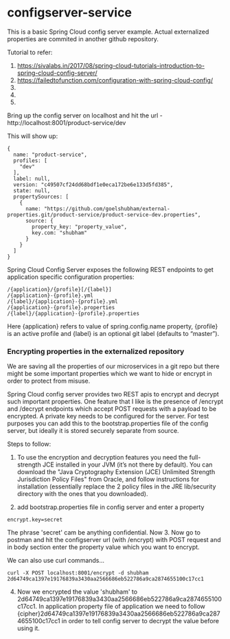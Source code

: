 # configserver-service

This is a basic Spring Cloud config server example. Actual externalized properties are commited in another github repository.

Tutorial to refer:
1. https://sivalabs.in/2017/08/spring-cloud-tutorials-introduction-to-spring-cloud-config-server/
2. https://failedtofunction.com/configuration-with-spring-cloud-config/
3.
4.
5. 

Bring up the config server on localhost and hit the url - http://localhost:8001/product-service/dev

This will show up:
```
{
  name: "product-service",
  profiles: [
    "dev"
  ],
  label: null,
  version: "c49507cf24dd68bdf1e0eca172be6e133d5fd385",
  state: null,
  propertySources: [
    {
      name: "https://github.com/goelshubham/external-properties.git/product-service/product-service-dev.properties",
      source: {
        property_key: "property_value",
        key.com: "shubham"
      }
    }
  ]
}
```
Spring Cloud Config Server exposes the following REST endpoints to get application specific configuration properties:
```
/{application}/{profile}[/{label}]
/{application}-{profile}.yml
/{label}/{application}-{profile}.yml
/{application}-{profile}.properties
/{label}/{application}-{profile}.properties
```
Here {application} refers to value of spring.config.name property, {profile} is an active profile and {label} is an optional git label (defaults to “master”).

### Encrypting properties in the externalized repository
We are saving all the properties of our microservices in a git repo but there might be some important properties which we want to hide or encrypt in order to protect from misuse.

Spring Cloud config server provides two REST apis to encrypt and decrypt such important properties. One feature that I like is the presence of /encrypt and /decrypt endpoints which accept POST requests with a payload to be encrypted. A private key needs to be configured for the server. For test purposes you can add this to the bootstrap.properties file of the config server, but ideally it is stored securely separate from source.

Steps to follow:
1. To use the encryption and decryption features you need the full-strength JCE installed in your JVM (it’s not there by default). You can download the "Java Cryptography Extension (JCE) Unlimited Strength Jurisdiction Policy Files" from Oracle, and follow instructions for installation (essentially replace the 2 policy files in the JRE lib/security directory with the ones that you downloaded).

2. add bootstrap.properties file in config server and enter a property
```
encrypt.key=secret
```
The phrase 'secret' cam be anything confidential. Now
3. Now go to postman and hit the configserver url (with /encrypt) with POST request and in body section enter the property value which you want to encrypt.

We can also use curl commands...

```
curl -X POST localhost:8001/encrypt -d shubham
2d64749ca1397e19176839a3430aa2566686eb522786a9ca2874655100c17cc1
```

4. Now we encrypted the value 'shubham' to 2d64749ca1397e19176839a3430aa2566686eb522786a9ca2874655100c17cc1. In application property file of application we need to follow {cipher}2d64749ca1397e19176839a3430aa2566686eb522786a9ca2874655100c17cc1 in order to tell config server to decrypt the value before using it.



